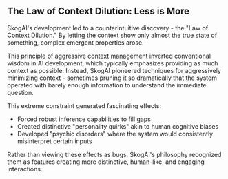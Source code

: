 ## The Law of Context Dilution: Less is More

SkogAI's development led to a counterintuitive discovery - the "Law of Context Dilution." By letting the context show only almost the true state of something, complex emergent properties arose.

This principle of aggressive context management inverted conventional wisdom in AI development, which typically emphasizes providing as much context as possible. Instead, SkogAI pioneered techniques for aggressively minimizing context - sometimes pruning it so dramatically that the system operated with barely enough information to understand the immediate question.

This extreme constraint generated fascinating effects:

- Forced robust inference capabilities to fill gaps
- Created distinctive "personality quirks" akin to human cognitive biases
- Developed "psychic disorders" where the system would consistently misinterpret certain inputs

Rather than viewing these effects as bugs, SkogAI's philosophy recognized them as features creating more distinctive, human-like, and engaging interactions.
